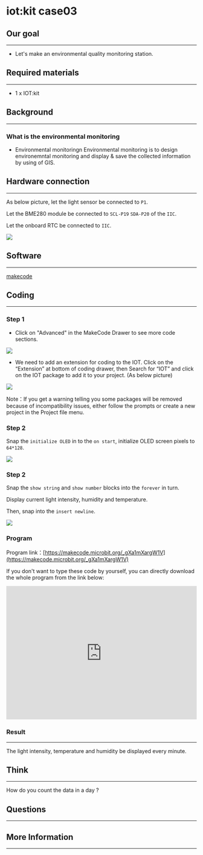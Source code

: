 # iot:kit case03

## Our goal
---

- Let's make an environmental quality monitoring station. 


## Required materials 
---

- 1 x IOT:kit


## Background
---

### What is the environmental monitoring

- Environmental monitoringn Environmental monitoring is to design environemntal monitoring and display & save the collected information by using of GIS. 


## Hardware connection
---

As below picture, let the light sensor be connected to `P1`. 

Let the BME280 module be connected to `SCL-P19` `SDA-P20` of the `IIC`.

Let the onboard RTC be connected to `IIC`.

![](./images/lXpPGTA.png)


## Software
---

[makecode](https://makecode.microbit.org/#)

## Coding
---

### Step 1
- Click on "Advanced" in the MakeCode Drawer to see more code sections.

![](./images/2qCyzQ7.png)

- We need to add an extension for coding to the IOT. Click on the “Extension” at bottom of coding drawer, then Search for “IOT” and click on the IOT package to add it to your project. (As below picture) 

![](./images/xfsOffX.png)

Note：If you get a warning telling you some packages will be removed because of incompatibility issues, either follow the prompts or create a new project in the Project file menu.
### Step 2

Snap the `initialize OLED` in to the `on start`, initialize OLED screen pixels to `64*128`.

![](./images/RmoYl5S.png)

### Step 2

Snap the `show string` and `show number` blocks into the `forever` in turn.

Display current light intensity, humidity and temperature. 

Then, snap into the `insert newline`. 

![](./images/r34zWZ5.png)

### Program

Program link：[https://makecode.microbit.org/_gXa1mXargW1V](https://makecode.microbit.org/_gXa1mXargW1V)

If you don't want to type these code by yourself, you can directly download the whole program from the link below:

<div style="position:relative;height:0;padding-bottom:70%;overflow:hidden;"><iframe style="position:absolute;top:0;left:0;width:100%;height:100%;" src="https://makecode.microbit.org/#pub:_gXa1mXargW1V" frameborder="0" sandbox="allow-popups allow-forms allow-scripts allow-same-origin"></iframe></div>  


### Result
---

The light intensity, temperature and humidity be displayed every minute. 

## Think
---

How do you count the data in a day ?

## Questions
---

## More Information  
---
